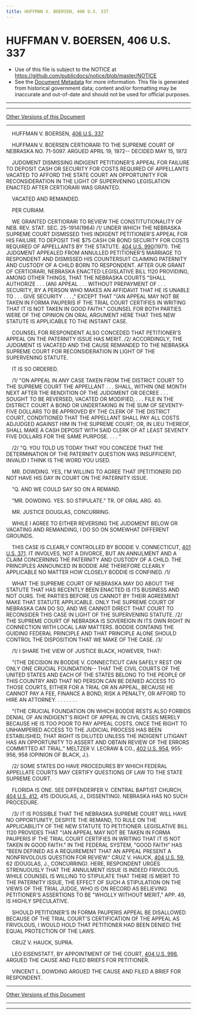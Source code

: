 ```yaml
---
title: HUFFMAN V. BOERSEN, 406 U.S. 337
---
```


# HUFFMAN V. BOERSEN, 406 U.S. 337

* Use of this file is subject to the NOTICE at https://github.com/publicdocs/notice/blob/master/NOTICE
* See the [Document Metadata](../../../index.md) for more information.
  This file is generated from historical government data; content and/or formatting may be inaccurate and out-of-date and should not be used for official purposes.

----------
----------

[Other Versions of this Document](https://publicdocs.github.io/go/links?ns=uslm-x&ref=%2Fus%2Fcourts%2Fscotus%2FusReporter%2F406%2F337)

----------

    HUFFMAN V. BOERSEN, [406 U.S. 337][/us/courts/scotus/usReporter/406/337]

    HUFFMAN V. BOERSEN CERTIORARI TO THE SUPREME COURT OF NEBRASKA NO. 71-5097.  ARGUED APRIL 19, 1972-- DECIDED MAY 15, 1972

    JUDGMENT DISMISSING INDIGENT PETITIONER'S APPEAL FOR FAILURE TO DEPOSIT CASH OR SECURITY FOR COSTS REQUIRED OF APPELLANTS VACATED TO AFFORD THE STATE COURT AN OPPORTUNITY FOR RECONSIDERATION IN THE LIGHT OF SUPERVENING LEGISLATION ENACTED AFTER CERTIORARI WAS GRANTED.

    VACATED AND REMANDED.

    PER CURIAM.

    WE GRANTED CERTIORARI TO REVIEW THE CONSTITUTIONALITY OF NEB. REV. STAT. SEC. 25-1914(1964) /1/  UNDER WHICH THE NEBRASKA SUPREME COURT DISMISSED THIS INDIGENT PETITIONER'S APPEAL FOR HIS FAILURE TO DEPOSIT THE $75 CASH OR BOND SECURITY FOR COSTS REQUIRED OF APPELLANTS BY THE STATUTE.  [404 U.S. 990][/us/courts/scotus/usReporter/404/990](1971).  THE JUDGMENT APPEALED FROM ANNULLED PETITIONER'S MARRIAGE TO RESPONDENT AND DISMISSED HIS COUNTERSUIT CLAIMING PATERNITY AND CUSTODY OF A CHILD BORN TO RESPONDENT.  AFTER OUR GRANT OF CERTIORARI, NEBRASKA ENACTED LEGISLATIVE BILL 1120 PROVIDING, AMONG OTHER THINGS, THAT THE NEBRASKA COURTS "SHALL AUTHORIZE . . . (AN) APPEAL . . . WITHOUT PREPAYMENT OF . . . SECURITY, BY A PERSON WHO MAKES AN AFFIDAVIT THAT HE IS UNABLE TO . . . GIVE SECURITY . . . ," EXCEPT THAT "(AN APPEAL MAY NOT BE TAKEN IN FORMA PAUPERIS IF THE TRIAL COURT CERTIFIES IN WRITING THAT IT IS NOT TAKEN IN GOOD FAITH."  COUNSEL FOR BOTH PARTIES WERE OF THE OPINION ON ORAL ARGUMENT HERE THAT THIS NEW STATUTE IS APPLICABLE TO THE INSTANT CASE.

    COUNSEL FOR RESPONDENT ALSO CONCEDED THAT PETITIONER'S APPEAL ON THE PATERNITY ISSUE HAS MERIT.  /2/  ACCORDINGLY, THE JUDGMENT IS VACATED AND THE CAUSE REMANDED TO THE NEBRASKA SUPREME COURT FOR RECONSIDERATION IN LIGHT OF THE SUPERVENING STATUTE.

    IT IS SO ORDERED.

    /1/  "ON APPEAL IN ANY CASE TAKEN FROM THE DISTRICT COURT TO THE SUPREME COURT THE APPELLANT . . . SHALL, WITHIN ONE MONTH NEXT AFTER THE RENDITION OF THE JUDGMENT OR DECREE . . . SOUGHT TO BE REVERSED, VACATED OR MODIFIED, . . . FILE IN THE DISTRICT COURT A BOND OR UNDERTAKING IN THE SUM OF SEVENTY-FIVE DOLLARS TO BE APPROVED BY THE CLERK OF THE DISTRICT COURT, CONDITIONED THAT THE APPELLANT SHALL PAY ALL COSTS ADJUDGED AGAINST HIM IN THE SUPREME COURT; OR, IN LIEU THEREOF, SHALL MAKE A CASH DEPOSIT WITH SAID CLERK OF AT LEAST SEVENTY FIVE DOLLARS FOR THE SAME PURPOSE.  . . . "

    /2/  "Q.  YOU TOLD US TODAY THAT YOU CONCEDE THAT THE DETERMINATION OF THE PATERNITY QUESTION WAS INSUFFICIENT, INVALID I THINK IS THE WORD YOU USED.

    MR. DOWDING.  YES, I'M WILLING TO AGREE THAT (PETITIONER) DID NOT HAVE HIS DAY IN COURT ON THE PATERNITY ISSUE.

    "Q. AND WE COULD SAY SO ON A REMAND.

    "MR. DOWDING.  YES.  SO STIPULATE."  TR. OF ORAL ARG. 40.

    MR. JUSTICE DOUGLAS, CONCURRING.

    WHILE I AGREE TO EITHER REVERSING THE JUDGMENT BELOW OR VACATING AND REMANDING, I DO SO ON SOMEWHAT DIFFERENT GROUNDS.

    THIS CASE IS CLEARLY CONTROLLED BY BODDIE V. CONNECTICUT, [401 U.S. 371][/us/courts/scotus/usReporter/401/371].  IT INVOLVES, NOT A DIVORCE, BUT AN ANNULMENT AND A CLAIM CONCERNING THE PATERNITY AND CUSTODY OF A CHILD.  THE PRINCIPLES ANNOUNCED IN BODDIE ARE THEREFORE CLEARLY APPLICABLE NO MATTER HOW CLOSELY BODDIE IS CONFINED.  /1/

    WHAT THE SUPREME COURT OF NEBRASKA MAY DO ABOUT THE STATUTE THAT HAS RECENTLY BEEN ENACTED IS ITS BUSINESS AND NOT OURS.  THE PARTIES BEFORE US CANNOT BY THEIR AGREEMENT MAKE THAT STATUTE APPLICABLE.  ONLY THE SUPREME COURT OF NEBRASKA CAN DO SO, AND WE CANNOT DIRECT THAT COURT TO RECONSIDER THIS CASE IN LIGHT OF THE SUPERVENING STATUTE.  /2/  THE SUPREME COURT OF NEBRASKA IS SOVEREIGN IN ITS OWN RIGHT IN CONNECTION WITH LOCAL LAW MATTERS.  BODDIE CONTAINS THE GUIDING FEDERAL PRINCIPLE AND THAT PRINCIPLE ALONE SHOULD CONTROL THE DISPOSITION THAT WE MAKE OF THE CASE.  /3/

    /1/  I SHARE THE VIEW OF JUSTICE BLACK, HOWEVER, THAT:

    "(THE DECISION IN BODDIE V. CONNECTICUT CAN SAFELY REST ON ONLY ONE CRUCIAL FOUNDATION-- THAT THE CIVIL COURTS OF THE UNITED STATES AND EACH OF THE STATES BELONG TO THE PEOPLE OF THIS COUNTRY AND THAT NO PERSON CAN BE DENIED ACCESS TO THOSE COURTS, EITHER FOR A TRIAL OR AN APPEAL, BECAUSE HE CANNOT PAY A FEE, FINANCE A BOND, RISK A PENALTY, OR AFFORD TO HIRE AN ATTORNEY.  . . . .          .          .          .

    "(THE CRUCIAL FOUNDATION ON WHICH BODDIE RESTS ALSO FORBIDS DENIAL OF AN INDIGENT'S RIGHT OF APPEAL IN CIVIL CASES MERELY BECAUSE HE IS TOO POOR TO PAY APPEAL COSTS.  ONCE THE RIGHT TO UNHAMPERED ACCESS TO THE JUDICIAL PROCESS HAS BEEN ESTABLISHED, THAT RIGHT IS DILUTED UNLESS THE INDIGENT LITIGANT HAS AN OPPORTUNITY TO ASSERT AND OBTAIN REVIEW OF THE ERRORS COMMITTED AT TRIAL."  MELTZER V. LECRAW & CO., [402 U.S. 954][/us/courts/scotus/usReporter/402/954], 955-956, 958 (OPINION OF BLACK, J.).

    /2/  SOME STATES DO HAVE PROCEDURES BY WHICH FEDERAL APPELLATE COURTS MAY CERTIFY QUESTIONS OF LAW TO THE STATE SUPREME COURT.

    FLORIDA IS ONE.  SEE DIFFENDERFER V. CENTRAL BAPTIST CHURCH, [404 U.S. 412][/us/courts/scotus/usReporter/404/412], 415 (DOUGLAS, J., DISSENTING).  NEBRASKA HAS NO SUCH PROCEDURE.

    /3/  IT IS POSSIBLE THAT THE NEBRASKA SUPREME COURT WILL HAVE NO OPPORTUNITY, DESPITE THE REMAND, TO RULE ON THE APPLICABILITY OF THE NEW STATUTE TO PETITIONER.  LEGISLATIVE BILL 1120 PROVIDES THAT "(AN APPEAL MAY NOT BE TAKEN IN FORMA PAUPERIS IF THE TRIAL COURT CERTIFIES IN WRITING THAT IT IS NOT TAKEN IN GOOD FAITH."  IN THE FEDERAL SYSTEM, "GOOD FAITH" HAS "BEEN DEFINED AS A REQUIREMENT THAT AN APPEAL PRESENT A NONFRIVOLOUS QUESTION FOR REVIEW."  CRUZ V. HAUCK, [404 U.S. 59][/us/courts/scotus/usReporter/404/59], 62 (DOUGLAS, J., CONCURRING).  HERE, RESPONDENT URGES STRENUOUSLY THAT THE ANNULMENT ISSUE IS INDEED FRIVOLOUS.  WHILE COUNSEL IS WILLING TO STIPULATE THAT THERE IS MERIT TO THE PATERNITY ISSUE, THE EFFECT OF SUCH A STIPULATION ON THE VIEWS OF THE TRIAL JUDGE, WHO IS ON RECORD AS BELIEVING PETITIONER'S ASSERTIONS TO BE "WHOLLY WITHOUT MERIT,"  APP. 49, IS HIGHLY SPECULATIVE.

    SHOULD PETITIONER'S IN FORMA PAUPERIS APPEAL BE DISALLOWED BECAUSE OF THE TRIAL COURT'S CERTIFICATION OF THE APPEAL AS FRIVOLOUS, I WOULD HOLD THAT PETITIONER HAD BEEN DENIED THE EQUAL PROTECTION OF THE LAWS.

    CRUZ V. HAUCK, SUPRA.

    LEO EISENSTATT, BY APPOINTMENT OF THE COURT, [404 U.S. 998][/us/courts/scotus/usReporter/404/998], ARGUED THE CAUSE AND FILED BRIEFS FOR PETITIONER.

    VINCENT L. DOWDING ARGUED THE CAUSE AND FILED A BRIEF FOR RESPONDENT.

----------

[Other Versions of this Document](https://publicdocs.github.io/go/links?ns=uslm-x&ref=%2Fus%2Fcourts%2Fscotus%2FusReporter%2F406%2F337)

----------
----------

[/us/courts/scotus/usReporter/406/337]: https://publicdocs.github.io/go/links?ns=uslm-x&ref=%2Fus%2Fcourts%2Fscotus%2FusReporter%2F406%2F337
[/us/courts/scotus/usReporter/404/990]: https://publicdocs.github.io/go/links?ns=uslm-x&ref=%2Fus%2Fcourts%2Fscotus%2FusReporter%2F404%2F990
[/us/courts/scotus/usReporter/401/371]: https://publicdocs.github.io/go/links?ns=uslm-x&ref=%2Fus%2Fcourts%2Fscotus%2FusReporter%2F401%2F371
[/us/courts/scotus/usReporter/402/954]: https://publicdocs.github.io/go/links?ns=uslm-x&ref=%2Fus%2Fcourts%2Fscotus%2FusReporter%2F402%2F954
[/us/courts/scotus/usReporter/404/412]: https://publicdocs.github.io/go/links?ns=uslm-x&ref=%2Fus%2Fcourts%2Fscotus%2FusReporter%2F404%2F412
[/us/courts/scotus/usReporter/404/59]: https://publicdocs.github.io/go/links?ns=uslm-x&ref=%2Fus%2Fcourts%2Fscotus%2FusReporter%2F404%2F59
[/us/courts/scotus/usReporter/404/998]: https://publicdocs.github.io/go/links?ns=uslm-x&ref=%2Fus%2Fcourts%2Fscotus%2FusReporter%2F404%2F998


